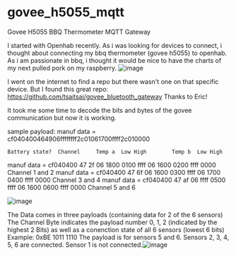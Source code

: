 # govee_h5055_mqtt
Govee H5055 BBQ Thermometer MQTT Gateway

I started with Openhab recently. As i was looking for devices to connect, i thought about connecting my bbq thermometer (govee h5055) to openhab.
As i am passionate in bbq, i thought it would be nice to have the charts of my next pulled pork on my raspberry.
![image](https://user-images.githubusercontent.com/47536246/156933357-ed17c286-0bf9-4eb4-ba4a-143f196c3c1e.png)

I went on the internet to find a repo but there wasn't one on that specific device. But I found this great repo:
https://github.com/tsaitsai/govee_bluetooth_gateway
Thanks to Eric!

It took me some time to decode the bits and bytes of the govee communication but now it is working.


sample payload:
manuf data =  cf040400464906ffffffff2c01061700ffff2c010000

	Battery state?	Channel		Temp a	Low	High		Temp b	Low	High			
manuf data =  cf040400	47	2f	06	1800	0100	ffff	06	1600	0200	ffff	0000		Channel 1 and 2
manuf data =  cf040400	47	6f	06	1600	0300	ffff	06	1700	0400	ffff	0000		Channel 3 and 4
manuf data =  cf040400	47	af	06	ffff	0500	ffff	06	1600	0600	ffff	0000		Channel 5 and 6

![image](https://user-images.githubusercontent.com/47536246/156933808-df32e4ac-7358-4c9b-bde4-50370c3df9e8.png)


The Data comes in three payloads (containing data for 2 of the 6 sensors)
The Channel Byte indicates the payload number 0, 1, 2 (indicated by the highest 2 Bits) as well as a conenction state of all 6 sensors (lowest 6 bits)
Example: 
0xBE
1011 1110
The payload is for sensors 5 and 6. Sensors 2, 3, 4, 5, 6 are connected. Sensor 1 is not connected.![image](https://user-images.githubusercontent.com/47536246/156933822-0dbc700d-fcb4-4613-8da1-6f7e237b86ee.png)

